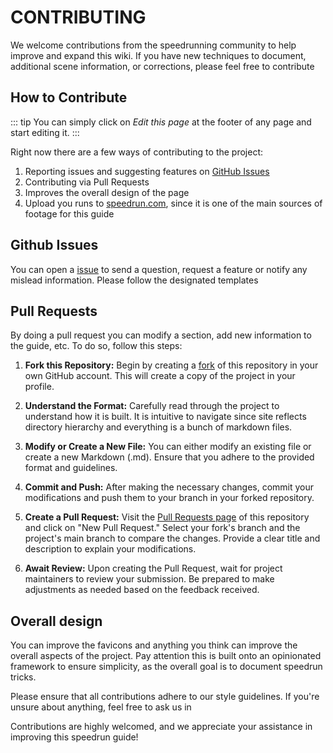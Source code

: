 # CONTRIBUTING

We welcome contributions from the speedrunning community to help improve and expand this wiki. If you have new techniques to document, additional scene information, or corrections, please feel free to contribute

## How to Contribute

::: tip
You can simply click on _Edit this page_ at the footer of any page and start editing it.
:::

Right now there are a few ways of contributing to the project:

1. Reporting issues and suggesting features on [GitHub Issues](#github-issues)
2. Contributing via Pull Requests
3. Improves the overall design of the page
4. Upload you runs to [speedrun.com](https://www.speedrun.com/Blasphemous_II), since it is one of the main sources of footage for this guide

## Github Issues

You can open a [issue](https://github.com/PHAredes/Blas2-Speedrun-Guide/issues/new/choose) to send a question, request a feature or notify any mislead information. Please follow the designated templates

## Pull Requests

By doing a pull request you can modify a section, add new information to the guide, etc.
To do so, follow this steps:

1. **Fork this Repository:** Begin by creating a [fork](https://github.com/PHAredes/Blas2-Speedrun-Guide/fork) of this repository in your own GitHub account. This will create a copy of the project in your profile.

2. **Understand the Format:** Carefully read through the project to understand how it is built. It is intuitive to navigate since site reflects directory hierarchy and everything is a bunch of markdown files.

3. **Modify or Create a New File:** You can either modify an existing file or create a new Markdown (.md). Ensure that you adhere to the provided format and guidelines.

4. **Commit and Push:** After making the necessary changes, commit your modifications and push them to your branch in your forked repository.

5. **Create a Pull Request:** Visit the [Pull Requests page](https://github.com/PHAredes/Blas2-Speedrun-Guide/pulls) of this repository and click on "New Pull Request." Select your fork's branch and the project's main branch to compare the changes. Provide a clear title and description to explain your modifications.

6. **Await Review:** Upon creating the Pull Request, wait for project maintainers to review your submission. Be prepared to make adjustments as needed based on the feedback received.

## Overall design

You can improve the favicons and anything you think can improve the overall aspects of the project. Pay attention this is built onto an opinionated framework to ensure simplicity, as the overall goal is to document speedrun tricks.  

Please ensure that all contributions adhere to our style guidelines. If you're unsure about anything, feel free to ask us in

Contributions are highly welcomed, and we appreciate your assistance in improving this speedrun guide!
